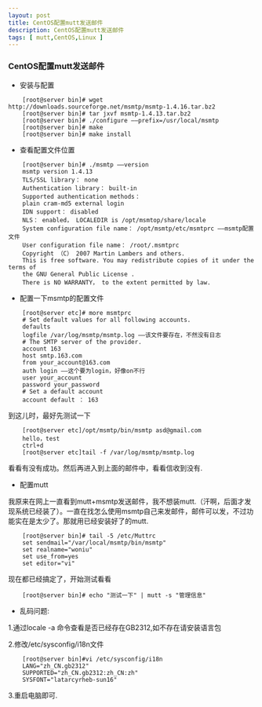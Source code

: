 ```yaml
---
layout: post
title: CentOS配置mutt发送邮件
description: CentOS配置mutt发送邮件
tags: [ mutt,CentOS,Linux ]
---
```


### CentOS配置mutt发送邮件

- 安装与配置

```
	[root@server bin]# wget http://downloads.sourceforge.net/msmtp/msmtp-1.4.16.tar.bz2
	[root@server bin]# tar jxvf msmtp-1.4.13.tar.bz2
	[root@server bin]# ./configure ——prefix=/usr/local/msmtp
	[root@server bin]# make
	[root@server bin]# make install
```

- 查看配置文件位置

```
	[root@server bin]# ./msmtp ——version
	msmtp version 1.4.13
	TLS/SSL library： none
	Authentication library： built-in
	Supported authentication methods：
	plain cram-md5 external login
	IDN support： disabled
	NLS： enabled， LOCALEDIR is /opt/msmtop/share/locale
	System configuration file name： /opt/msmtp/etc/msmtprc ——msmtp配置文件
	User configuration file name： /root/.msmtprc
	Copyright （C） 2007 Martin Lambers and others.
	This is free software. You may redistribute copies of it under the terms of
	the GNU General Public License .
	There is NO WARRANTY， to the extent permitted by law.
```

- 配置一下msmtp的配置文件

```
	[root@server etc]# more msmtprc
	# Set default values for all following accounts.
	defaults
	logfile /var/log/msmtp/msmtp.log ——该文件要存在，不然没有日志
	# The SMTP server of the provider.
	account 163
	host smtp.163.com
	from your_account@163.com
	auth login ——这个要为login，好像on不行
	user your_account
	password your_password
	# Set a default account
	account default ： 163
```

到这儿时，最好先测试一下

```
	[root@server etc]/opt/msmtp/bin/msmtp asd@gmail.com
	hello，test
	ctrl+d
	[root@server etc]tail -f /var/log/msmtp/msmtp.log 
```

看看有没有成功。然后再进入到上面的邮件中，看看信收到没有.

- 配置mutt

我原来在网上一直看到mutt+msmtp发送邮件，我不想装mutt.（汗啊，后面才发现系统已经装了）。一直在找怎么使用msmtp自己来发邮件，邮件可以发，不过功能实在是太少了。那就用已经安装好了的mutt.

```
	[root@server bin]# tail -5 /etc/Muttrc
	set sendmail="/var/local/msmtp/bin/msmtp"
	set realname="woniu"
	set use_from=yes
	set editor="vi"
```

现在都已经搞定了，开始测试看看

```
	[root@server bin]# echo "测试一下" | mutt -s "管理信息"
```


- 乱码问题:

1.通过locale -a 命令查看是否已经存在GB2312,如不存在请安装语言包

2.修改/etc/sysconfig/i18n文件
```
	[root@server bin]#vi /etc/sysconfig/i18n
	LANG="zh_CN.gb2312"
	SUPPORTED="zh_CN.gb2312:zh_CN:zh"
	SYSFONT="latarcyrheb-sun16"
```

3.重启电脑即可.